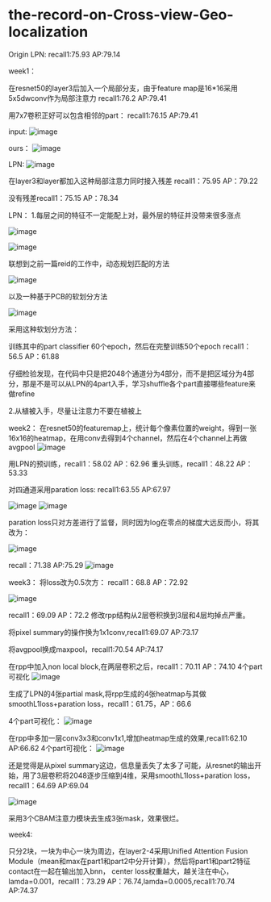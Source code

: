 # the-record-on-Cross-view-Geo-localization
Origin LPN:
recall1:75.93 AP:79.14

week1：

在resnet50的layer3后加入一个局部分支，由于feature map是16*16采用5x5dwconv作为局部注意力
recall1:76.2 AP:79.41

用7x7卷积正好可以包含相邻的part：
recall1:76.15 AP:79.41

input:
![image](https://user-images.githubusercontent.com/61531491/161293648-557f64a3-f144-4ffc-9403-a1f0282014c8.png)

ours：
![image](https://user-images.githubusercontent.com/61531491/161362630-f1c72463-1144-4e4f-99c9-febfdbcd95e7.png)


LPN:
![image](https://user-images.githubusercontent.com/61531491/161293484-d2f78512-34e3-46b3-b189-9acbf05c9be9.png)

在layer3和layer都加入这种局部注意力同时接入残差
recall1：75.95 AP：79.22

没有残差recall1：75.15 AP：78.34

LPN：
1.每层之间的特征不一定能配上对，最外层的特征并没带来很多涨点

![image](https://user-images.githubusercontent.com/61531491/161387638-2a735c7c-3be7-4809-b371-cdbe1e8d8e4a.png)

![image](https://user-images.githubusercontent.com/61531491/161378292-5d0458d8-7024-4571-94e3-a1e3b3f2be33.png)

联想到之前一篇reid的工作中，动态规划匹配的方法

![image](https://user-images.githubusercontent.com/61531491/161389049-6b5ed36f-30a7-4772-8523-8be3f12cef98.png)

以及一种基于PCB的软划分方法

![image](https://user-images.githubusercontent.com/61531491/161389226-153cef4c-436c-4716-b70f-e1b56fb37785.png)

采用这种软划分方法：

训练其中的part classifier 60个epoch，然后在完整训练50个epoch
recall1：56.5 AP：61.88

仔细检验发现，在代码中只是把2048个通道分为4部分，而不是把区域分为4部分，那是不是可以从LPN的4part入手，学习shuffle各个part直接哪些feature来做refine

2.从植被入手，尽量让注意力不要在植被上

week2：
在resnet50的featuremap上，统计每个像素位置的weight，得到一张16x16的heatmap，在用conv去得到4个channel，然后在4个channel上再做avgpool
![image](https://user-images.githubusercontent.com/61531491/161483697-c0fb0943-b7df-4522-828b-aacbc5e55da8.png)

用LPN的预训练，recall1：58.02 AP：62.96
重头训练，recall1：48.22 AP：53.33

对四通道采用paration loss: recall1:63.55 AP:67.97

![image](https://user-images.githubusercontent.com/61531491/161669126-b275de95-4022-4e36-9b99-a2432f8ba3cf.png)
![image](https://user-images.githubusercontent.com/61531491/161895746-c8b158d4-8323-47a0-b0e3-7ae222414fec.png)

paration loss只对方差进行了监督，同时因为log在零点的梯度大远反而小，将其改为：

![image](https://user-images.githubusercontent.com/61531491/161888746-8e4a28af-ba36-4666-99ee-ec1834b8473f.png)

recall：71.38 AP:75.29
![image](https://user-images.githubusercontent.com/61531491/161889517-f5f2fca3-109c-4dab-b764-51f2b785c31e.png)

week3：
将loss改为0.5次方：
recall1：68.8 AP：72.92


![image](https://user-images.githubusercontent.com/61531491/162189504-e218867e-4a79-4b4f-aa8d-8ed030dd4f74.png)

recall1：69.09 AP：72.2
修改rpp结构从2层卷积换到3层和4层均掉点严重。

将pixel summary的操作换为1x1conv,recall1:69.07 AP:73.17

将avgpool换成maxpool，recall1:70.54 AP:74.17


在rpp中加入non local block,在两层卷积之后，recall1：70.11 AP：74.10
4个part可视化
![image](https://user-images.githubusercontent.com/61531491/162727553-8179c6d9-d9fe-4fda-8714-70802981c4cf.png)

生成了LPN的4张partial mask,将rpp生成的4张heatmap与其做smoothL1loss+paration loss，recall1：61.75，AP：66.6

4个part可视化：
![image](https://user-images.githubusercontent.com/61531491/162949111-2c06420e-4e9d-43cb-9f6c-42e7ea62d8cd.png)

在rpp中多加一层conv3x3和conv1x1,增加heatmap生成的效果,recall1:62.10 AP:66.62
4个part可视化：
![image](https://user-images.githubusercontent.com/61531491/163002878-63943f6c-d941-48de-936b-c7eaaa82537f.png)

还是觉得是从pixel summary这边，信息量丢失了太多了可能，从resnet的输出开始，用了3层卷积将2048逐步压缩到4维，采用smoothL1loss+paration loss，recall1：64.69 AP:69.04

![image](https://user-images.githubusercontent.com/61531491/163090347-628d767b-3eb7-4187-b4ea-ce59121d38fd.png)


采用3个CBAM注意力模块去生成3张mask，效果很烂。

week4:

只分2块，一块为中心一块为周边，在layer2-4采用Unified Attention Fusion Module（mean和max在part1和part2中分开计算），然后将part1和part2特征contact在一起在输出加入bnn，
center loss权重越大，越关注在中心，lamda=0.001，recall1：73.29 AP：76.74,lamda=0.0005,recall1:70.74 AP:74.37
